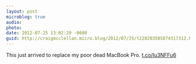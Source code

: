 ```yaml
---
layout: post
microblog: true
audio: 
photo: 
date: 2012-07-25 13:02:29 -0600
guid: http://craigmcclellan.micro.blog/2012/07/25/t228203585874317312.html
---
```

This just arrived to replace my poor dead MacBook Pro. [t.co/Iu3NFFu6](http://t.co/Iu3NFFu6)

